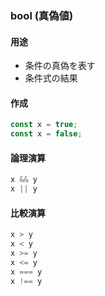 ### bool (真偽値)

#### 用途

- 条件の真偽を表す
- 条件式の結果

#### 作成

```javascript
const x = true;
const x = false;
```

#### 論理演算

```javascript
x && y
x || y
```

#### 比較演算

```javascript
x > y
x < y
x >= y
x <= y
x === y
x !== y
```